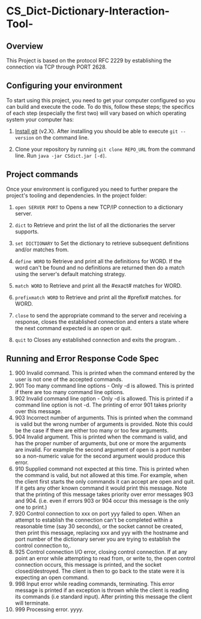 # CS_Dict-Dictionary-Interaction-Tool-


## Overview

This Project is based on the protocol RFC 2229 by establishing the connection via TCP through PORT 2628. 

## Configuring your environment

To start using this project, you need to get your computer configured so you can build and execute the code.
To do this, follow these steps; the specifics of each step (especially the first two) will vary based on which operating system your computer has:

1. [Install git](https://git-scm.com/downloads) (v2.X). After installing you should be able to execute `git --version` on the command line.

1. Clone your repository by running `git clone REPO_URL` from the command line. Run `java -jar CSdict.jar [-d]`.

## Project commands

Once your environment is configured you need to further prepare the project's tooling and dependencies.
In the project folder:

1. `open SERVER PORT` to Opens a new TCP/IP connection to a dictionary server.

1. `dict` to Retrieve and print the list of all the dictionaries the server supports.

1. `set DICTIONARY` to Set the dictionary to retrieve subsequent definitions and/or matches from. 

1. `define WORD` to Retrieve and print all the definitions for WORD. If the word can't be found and no definitions are returned then do a match using the server's default matching strategy. 

1. `match WORD` to Retrieve and print all the #exact# matches for WORD.

1. `prefixmatch WORD` to Retrieve and print all the #prefix# matches. for WORD.

1. `close` to send the appropriate command to the server and receiving a response, closes the established connection and enters a state where the next command expected is an open or quit.

1. `quit` to Closes any established connection and exits the program. .

## Running and Error Response Code Spec

1. 900 Invalid command. This is printed when the command entered by the user is not one of the accepted commands.
1. 901 Too many command line options - Only -d is allowed.  This is printed if there are too many command line options.
1. 902 Invalid command line option - Only -d is allowed.  This is printed if a command line option is not -d. The printing of error 901 takes priority over this message.
1. 903 Incorrect number of arguments. This is printed when the command is valid but the wrong number of arguments is provided. Note this could be the case if there are either too many or too few arguments.
1. 904 Invalid argument. This is printed when the command is valid, and has the proper number of arguments, but one or more the arguments are invalid. For example the second argument of open is a port number so a non-numeric value for the second argument would produce this error.
1. 910 Supplied command not expected at this time. This is printed when the command is valid, but not allowed at this time. For example, when the client first starts the only commands it can accept are open and quit. If it gets any other known command it would print this message. Note that the printing of this message takes priority over error messages 903 and 904. (i.e. even if errors 903 or 904 occur this message is the only one to print.)
1. 920 Control connection to xxx on port yyy failed to open. When an attempt to establish the connection can't be completed within a reasonable time (say 30 seconds), or the socket cannot be created, then print this message, replacing xxx and yyy with the hostname and port number of the dictionary server you are trying to establish the control connection to,.
1. 925 Control connection I/O error, closing control connection. If at any point an error while attempting to read from, or write to, the open control connection occurs, this message is printed, and the socket closed/destroyed. The client is then to go back to the state were it is expecting an open command.
1. 998 Input error while reading commands, terminating. This error message is printed if an exception is thrown while the client is reading its commands (i.e standard input). After printing this message the client will terminate.
1. 999 Processing error. yyyy. 
